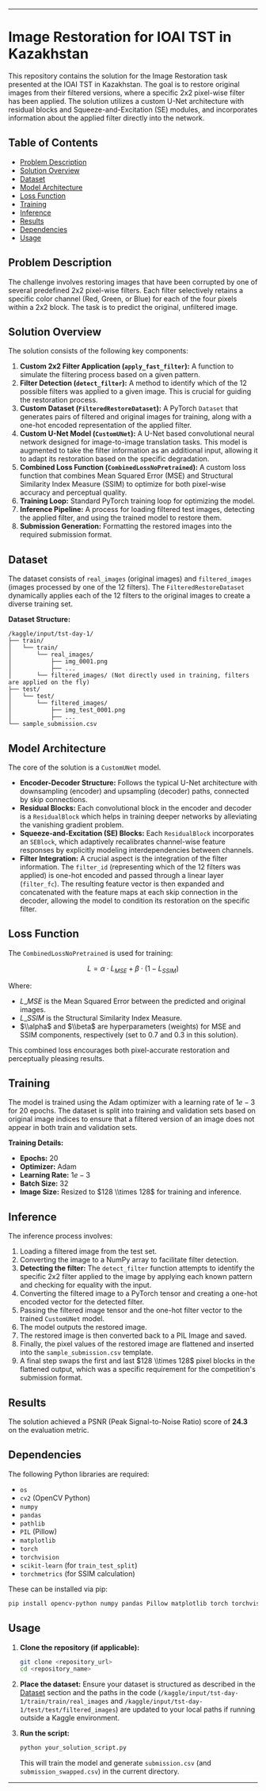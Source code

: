 -----

# Image Restoration for IOAI TST in Kazakhstan

This repository contains the solution for the Image Restoration task presented at the IOAI TST in Kazakhstan. The goal is to restore original images from their filtered versions, where a specific 2x2 pixel-wise filter has been applied. The solution utilizes a custom U-Net architecture with residual blocks and Squeeze-and-Excitation (SE) modules, and incorporates information about the applied filter directly into the network.

## Table of Contents

  - [Problem Description](https://www.google.com/search?q=%23problem-description)
  - [Solution Overview](https://www.google.com/search?q=%23solution-overview)
  - [Dataset](https://www.google.com/search?q=%23dataset)
  - [Model Architecture](https://www.google.com/search?q=%23model-architecture)
  - [Loss Function](https://www.google.com/search?q=%23loss-function)
  - [Training](https://www.google.com/search?q=%23training)
  - [Inference](https://www.google.com/search?q=%23inference)
  - [Results](https://www.google.com/search?q=%23results)
  - [Dependencies](https://www.google.com/search?q=%23dependencies)
  - [Usage](https://www.google.com/search?q=%23usage)

## Problem Description

The challenge involves restoring images that have been corrupted by one of several predefined 2x2 pixel-wise filters. Each filter selectively retains a specific color channel (Red, Green, or Blue) for each of the four pixels within a 2x2 block. The task is to predict the original, unfiltered image.

## Solution Overview

The solution consists of the following key components:

1.  **Custom 2x2 Filter Application (`apply_fast_filter`):** A function to simulate the filtering process based on a given pattern.
2.  **Filter Detection (`detect_filter`):** A method to identify which of the 12 possible filters was applied to a given image. This is crucial for guiding the restoration process.
3.  **Custom Dataset (`FilteredRestoreDataset`):** A PyTorch `Dataset` that generates pairs of filtered and original images for training, along with a one-hot encoded representation of the applied filter.
4.  **Custom U-Net Model (`CustomUNet`):** A U-Net based convolutional neural network designed for image-to-image translation tasks. This model is augmented to take the filter information as an additional input, allowing it to adapt its restoration based on the specific degradation.
5.  **Combined Loss Function (`CombinedLossNoPretrained`):** A custom loss function that combines Mean Squared Error (MSE) and Structural Similarity Index Measure (SSIM) to optimize for both pixel-wise accuracy and perceptual quality.
6.  **Training Loop:** Standard PyTorch training loop for optimizing the model.
7.  **Inference Pipeline:** A process for loading filtered test images, detecting the applied filter, and using the trained model to restore them.
8.  **Submission Generation:** Formatting the restored images into the required submission format.

## Dataset

The dataset consists of `real_images` (original images) and `filtered_images` (images processed by one of the 12 filters). The `FilteredRestoreDataset` dynamically applies each of the 12 filters to the original images to create a diverse training set.

**Dataset Structure:**

```
/kaggle/input/tst-day-1/
├── train/
│   └── train/
│       └── real_images/
│           ├── img_0001.png
│           ├── ...
│       └── filtered_images/ (Not directly used in training, filters are applied on the fly)
├── test/
│   └── test/
│       └── filtered_images/
│           ├── img_test_0001.png
│           ├── ...
└── sample_submission.csv
```

## Model Architecture

The core of the solution is a `CustomUNet` model.

  * **Encoder-Decoder Structure:** Follows the typical U-Net architecture with downsampling (encoder) and upsampling (decoder) paths, connected by skip connections.
  * **Residual Blocks:** Each convolutional block in the encoder and decoder is a `ResidualBlock` which helps in training deeper networks by alleviating the vanishing gradient problem.
  * **Squeeze-and-Excitation (SE) Blocks:** Each `ResidualBlock` incorporates an `SEBlock`, which adaptively recalibrates channel-wise feature responses by explicitly modeling interdependencies between channels.
  * **Filter Integration:** A crucial aspect is the integration of the filter information. The `filter_id` (representing which of the 12 filters was applied) is one-hot encoded and passed through a linear layer (`filter_fc`). The resulting feature vector is then expanded and concatenated with the feature maps at each skip connection in the decoder, allowing the model to condition its restoration on the specific filter.

## Loss Function

The `CombinedLossNoPretrained` is used for training:

$$L = \alpha \cdot L_{MSE} + \beta \cdot (1 - L_{SSIM})$$

Where:

  * $L\_{MSE}$ is the Mean Squared Error between the predicted and original images.
  * $L\_{SSIM}$ is the Structural Similarity Index Measure.
  * $\\alpha$ and $\\beta$ are hyperparameters (weights) for MSE and SSIM components, respectively (set to 0.7 and 0.3 in this solution).

This combined loss encourages both pixel-accurate restoration and perceptually pleasing results.

## Training

The model is trained using the Adam optimizer with a learning rate of $1e-3$ for 20 epochs. The dataset is split into training and validation sets based on original image indices to ensure that a filtered version of an image does not appear in both train and validation sets.

**Training Details:**

  * **Epochs:** 20
  * **Optimizer:** Adam
  * **Learning Rate:** $1e-3$
  * **Batch Size:** 32
  * **Image Size:** Resized to $128 \\times 128$ for training and inference.

## Inference

The inference process involves:

1.  Loading a filtered image from the test set.
2.  Converting the image to a NumPy array to facilitate filter detection.
3.  **Detecting the filter:** The `detect_filter` function attempts to identify the specific 2x2 filter applied to the image by applying each known pattern and checking for equality with the input.
4.  Converting the filtered image to a PyTorch tensor and creating a one-hot encoded vector for the detected filter.
5.  Passing the filtered image tensor and the one-hot filter vector to the trained `CustomUNet` model.
6.  The model outputs the restored image.
7.  The restored image is then converted back to a PIL Image and saved.
8.  Finally, the pixel values of the restored image are flattened and inserted into the `sample_submission.csv` template.
9.  A final step swaps the first and last $128 \\times 128$ pixel blocks in the flattened output, which was a specific requirement for the competition's submission format.

## Results

The solution achieved a PSNR (Peak Signal-to-Noise Ratio) score of **24.3** on the evaluation metric.

## Dependencies

The following Python libraries are required:

  * `os`
  * `cv2` (OpenCV Python)
  * `numpy`
  * `pandas`
  * `pathlib`
  * `PIL` (Pillow)
  * `matplotlib`
  * `torch`
  * `torchvision`
  * `scikit-learn` (for `train_test_split`)
  * `torchmetrics` (for SSIM calculation)

These can be installed via pip:

```bash
pip install opencv-python numpy pandas Pillow matplotlib torch torchvision scikit-learn torchmetrics
```

## Usage

1.  **Clone the repository (if applicable):**

    ```bash
    git clone <repository_url>
    cd <repository_name>
    ```

2.  **Place the dataset:** Ensure your dataset is structured as described in the [Dataset](https://www.google.com/search?q=%23dataset) section and the paths in the code (`/kaggle/input/tst-day-1/train/train/real_images` and `/kaggle/input/tst-day-1/test/test/filtered_images`) are updated to your local paths if running outside a Kaggle environment.

3.  **Run the script:**

    ```bash
    python your_solution_script.py
    ```

    This will train the model and generate `submission.csv` (and `submission_swapped.csv`) in the current directory.

-----
